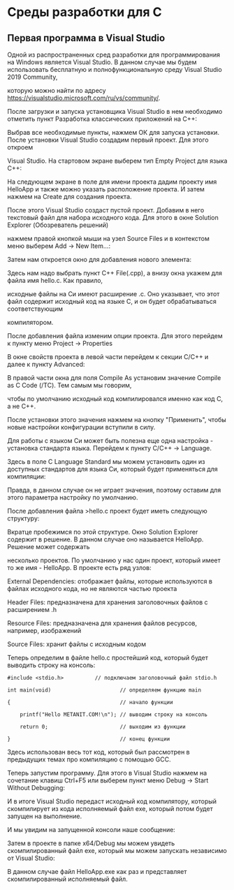 # Среды разработки для С

## Первая программа в Visual Studio

Одной из распространенных сред разработки для программирования на Windows является Visual Studio. В данном случае мы будем использовать бесплатную и полнофункциональную среду Visual Studio 2019 Community, 

которую можно найти по адресу https://visualstudio.microsoft.com/ru/vs/community/.

После загрузки и запуска установщика Visual Studio в нем необходимо отметить пункт Разработка классических приложений на C++:

Выбрав все необходимые пункты, нажмем ОК для запуска установки. После установки Visual Studio создадим первый проект. Для этого откроем 

Visual Studio. На стартовом экране выберем тип Empty Project для языка C++:

На следующем экране в поле для имени проекта дадим проекту имя HelloApp и также можно указать расположение проекта. И затем нажмем на Create для создания проекта.

После этого Visual Studio создаст пустой проект. Добавим в него текстовый файл для набора исходного кода. Для этого в окне Solution Explorer (Обозреватель решений) 

нажмем правой кнопкой мыши на узел Source Files и в контекстом меню выберем Add -> New Item...:

Затем нам откроется окно для добавления нового элемента:

Здесь нам надо выбрать пункт C++ File(.cpp), а внизу окна укажем для файла имя hello.c. Как правило, 

исходные файлы на Си имеют расширение .с. Оно указывает, что этот файл содержит исходный код на языке С, и он будет обрабатываться соответствующим 

компилятором.

После добавления файла изменим опции проекта. Для этого перейдем к пункту меню Project -> Properties

В окне свойств проекта в левой части перейдем к секции С/С++ и далее к пункту Advanced:

В правой части окна для поля Compile As установим значение Compile as C Code (/TC). Тем самым мы говорим, 

чтобы по умолчанию исходный код компилировался именно как код С, а не С++.

После установки этого значения нажмем на кнопку "Применить", чтобы новые настройки конфигурации вступили в силу.

Для работы с языком Си может быть полезна еще одна настройка - установка стандарта языка. Перейдем к пункту С/С++ -> Language. 

Здесь в поле C Language Standard мы можем установить один из доступных стандартов для языка Си, который будет применяться для компиляции:

Правда, в данном случае он не играет значения, поэтому оставим для этого параметра настройку по умолчанию.

После добавления файла >hello.c проект будет иметь следующую структуру:

Вкратце пробежимся по этой структуре. Окно Solution Explorer содержит в решение. В данном случае оно называется HelloApp. Решение может содержать 

несколько проектов. По умолчанию у нас один проект, который имеет то же имя - HelloApp. В проекте есть ряд узлов:

External Dependencies: отображает файлы, которые используются в файлах исходного кода, но не являются частью проекта

Header Files: предназначена для хранения заголовочных файлов с расширением .h

Resource Files: предназначена для хранения файлов ресурсов, например, изображений

Source Files: хранит файлы с исходным кодом

Теперь определим в файле hello.c простейший код, который будет выводить строку на консоль:

```
#include <stdio.h>			// подключаем заголовочный файл stdio.h

int main(void)						// определяем функцию main

{									// начало функции

	printf("Hello METANIT.COM!\n");	// выводим строку на консоль

	return 0;						// выходим из функции

}									// конец функции
```

Здесь использован весь тот код, который был рассмотрен в предыдущих темах про компиляцию с помощью GCC.

Теперь запустим программу. Для этого в Visual Studio нажмем на сочетание клавиш Ctrl+F5 или выберем пункт меню Debug -> Start Without Debugging:

И в итоге Visual Studio передаст исходный код компилятору, который скомпилирует из кода исполняемый файл exe, который потом будет запущен на выполнение. 

И мы увидим на запущенной консоли наше сообщение:

Затем в проекте в папке x64/Debug мы можем увидеть скомпилированный файл exe, который мы можем запускать независимо от Visual Studio:

В данном случае файл HelloApp.exe как раз и представляет скомпилированный исполняемый файл.
